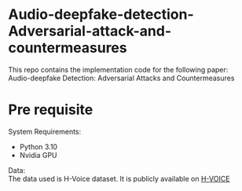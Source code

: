 # Audio-deepfake-detection-Adversarial-attack-and-countermeasures
This repo contains the implementation code for the following paper:  
Audio-deepfake Detection: Adversarial Attacks and Countermeasures
# Pre requisite
System Requirements:  
* Python 3.10  
* Nvidia GPU
  
Data:  
The data used is H-Voice dataset. It is publicly available on [H-VOICE](https://data.mendeley.com/datasets/k47yd3m28w/4)
